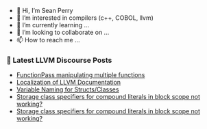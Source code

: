 - 👋 Hi, I’m Sean Perry
- 👀 I’m interested in compilers (c++, COBOL, llvm)
- 🌱 I’m currently learning ...
- 💞️ I’m looking to collaborate on ...
- 📫 How to reach me ...

<!---
s66perry/s66perry is a ✨ special ✨ repository because its `README.md` (this file) appears on your GitHub profile.
You can click the Preview link to take a look at your changes.
--->
### 📕 Latest LLVM Discourse Posts

<!-- DISCOURSE-LLVM:START -->
- [FunctionPass manipulating multiple functions](https://discourse.llvm.org/t/functionpass-manipulating-multiple-functions/88503#post_4)
- [Localization of LLVM Documentation](https://discourse.llvm.org/t/localization-of-llvm-documentation/88520#post_2)
- [Variable Naming for Structs/Classes](https://discourse.llvm.org/t/variable-naming-for-structs-classes/88522#post_1)
- [Storage class specifiers for compound literals in block scope not working?](https://discourse.llvm.org/t/storage-class-specifiers-for-compound-literals-in-block-scope-not-working/88521#post_2)
- [Storage class specifiers for compound literals in block scope not working?](https://discourse.llvm.org/t/storage-class-specifiers-for-compound-literals-in-block-scope-not-working/88521#post_1)
<!-- DISCOURSE-LLVM:END -->
